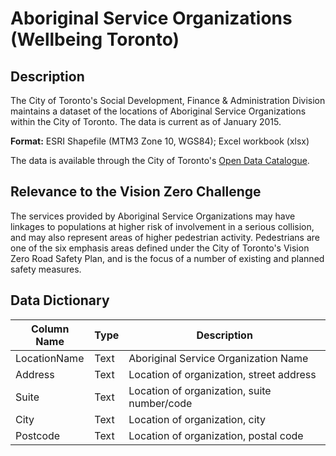 # Aboriginal Service Organizations (Wellbeing Toronto)

## Description
The City of Toronto's Social Development, Finance & Administration Division maintains a dataset of the locations of Aboriginal Service Organizations within the City of Toronto. The data is current as of January 2015. 

**Format:** ESRI Shapefile (MTM3 Zone 10, WGS84); Excel workbook (xlsx)

The data is available through the City of Toronto's [Open Data Catalogue](https://www.toronto.ca/city-government/data-research-maps/open-data/open-data-catalogue/#8bbd0a4c-ccf0-c705-4023-e2faf078aeb4).

## Relevance to the Vision Zero Challenge 
The services provided by Aboriginal Service Organizations may have linkages to populations at higher risk of involvement in a serious collision, and may also represent areas of higher pedestrian activity. Pedestrians are one of the six emphasis areas defined under the City of Toronto's Vision Zero Road Safety Plan, and is the focus of a number of existing and planned safety measures. 

## Data Dictionary 
| Column Name | Type | Description |
|-------------|------|-------------|
LocationName | Text | Aboriginal Service Organization Name
Address | Text | Location of organization, street address
Suite | Text | Location of organization, suite number/code
City | Text | Location of organization, city
Postcode | Text | Location of organization, postal code
